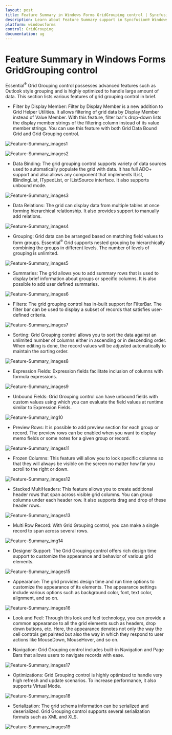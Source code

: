```yaml
---
layout: post
title: Feature Summary in Windows Forms GridGrouping control | Syncfusion
description: Learn about Feature Summary support in Syncfusion® Windows Forms GridGrouping control, its elements and more details.
platform: windowsforms
control: GridGrouping
documentation: ug
---
```


# Feature Summary in Windows Forms GridGrouping control

Essential<sup>®</sup> Grid Grouping control possesses advanced features such as Outlook style grouping and is highly optimized to handle large amount of data. This section lists various features of grid grouping control in brief.

* Filter by Display Member: Filter by Display Member is a new addition to Grid Helper Utilities. It allows filtering of grid data by Display Member instead of Value Member. With this feature, filter bar's drop-down lists the display member strings of the filtering column instead of its value member strings. You can use this feature with both Grid Data Bound Grid and Grid Grouping control.



 ![Feature-Summary_images1](Feature-Summary_images/Feature-Summary_img1.jpeg) 





 ![Feature-Summary_images2](Feature-Summary_images/Feature-Summary_img2.jpeg) 





* Data Binding: The grid grouping control supports variety of data sources used to automatically populate the grid with data. It has full ADO+ support and also allows any component that implements IList, IBindingList, ITypedList, or IListSource interface. It also supports unbound mode.

 ![Feature-Summary_images3](Feature-Summary_images/Feature-Summary_img3.jpeg) 





* Data Relations: The grid can display data from multiple tables at once forming hierarchical relationship. It also provides support to manually add relations.



 ![Feature-Summary_images4](Feature-Summary_images/Feature-Summary_img4.jpeg) 





* Grouping: Grid data can be arranged based on matching field values to form groups. Essential<sup>®</sup> Grid supports nested grouping by hierarchically combining the groups in different levels. The number of levels of grouping is unlimited.

 ![Feature-Summary_images5](Feature-Summary_images/Feature-Summary_img5.jpeg) 





* Summaries: The grid allows you to add summary rows that is used to display brief information about groups or specific columns. It is also possible to add user defined summaries.

 ![Feature-Summary_images6](Feature-Summary_images/Feature-Summary_img6.jpeg) 





* Filters: The grid grouping control has in-built support for FilterBar. The filter bar can be used to display a subset of records that satisfies user-defined criteria.

 ![Feature-Summary_images7](Feature-Summary_images/Feature-Summary_img7.jpeg) 




* Sorting: Grid Grouping control allows you to sort the data against an unlimited number of columns either in ascending or in descending order. When editing is done, the record values will be adjusted automatically to maintain the sorting order.

 ![Feature-Summary_images8](Feature-Summary_images/Feature-Summary_img8.jpeg) 





* Expression Fields: Expression fields facilitate inclusion of columns with formula expressions.

 ![Feature-Summary_images9](Feature-Summary_images/Feature-Summary_img9.jpeg) 





* Unbound Fields: Grid Grouping control can have unbound fields with custom values using which you can evaluate the field values at runtime similar to Expression Fields.

![Feature-Summary_img10](Feature-Summary_images/Feature-Summary_img10.jpeg) 





* Preview Rows: It is possible to add preview section for each group or record. The preview rows can be enabled when you want to display memo fields or some notes for a given group or record.

 ![Feature-Summary_images11](Feature-Summary_images/Feature-Summary_img11.jpeg) 





* Frozen Columns: This feature will allow you to lock specific columns so that they will always be visible on the screen no matter how far you scroll to the right or down.

 ![Feature-Summary_images12](Feature-Summary_images/Feature-Summary_img12.jpeg) 





* Stacked MultiHeaders: This feature allows you to create additional header rows that span across visible grid columns. You can group columns under each header row. It also supports drag and drop of these header rows.

 ![Feature-Summary_images13](Feature-Summary_images/Feature-Summary_img13.jpeg) 




* Multi Row Record: With Grid Grouping control, you can make a single record to span across several rows.

![Feature-Summary_img14](Feature-Summary_images/Feature-Summary_img14.jpeg)





* Designer Support: The Grid Grouping control offers rich design time support to customize the appearance and behavior of various grid elements.

 ![Feature-Summary_images15](Feature-Summary_images/Feature-Summary_img15.jpeg) 




* Appearance: The grid provides design time and run time options to customize the appearance of its elements. The appearance settings include various options such as background color, font, text color, alignment, and so on.

 ![Feature-Summary_images16](Feature-Summary_images/Feature-Summary_img16.jpeg) 




* Look and Feel: Through this look and feel technology, you can provide a common appearance to all the grid elements such as headers, drop down buttons, etc. Here, the appearance denotes not only the way the cell controls get painted but also the way in which they respond to user actions like MouseDown, MouseHover, and so on.



* Navigation: Grid Grouping control includes built-in Navigation and Page Bars that allows users to navigate records with ease.

 ![Feature-Summary_images17](Feature-Summary_images/Feature-Summary_img17.jpeg) 





* Optimizations: Grid Grouping control is highly optimized to handle very high refresh and update scenarios. To increase performance, it also supports Virtual Mode.



 ![Feature-Summary_images18](Feature-Summary_images/Feature-Summary_img18.jpeg) 





* Serialization: The grid schema information can be serialized and deserialized. Grid Grouping control supports several serialization formats such as XML and XLS.

 ![Feature-Summary_images19](Feature-Summary_images/Feature-Summary_img19.png) 



